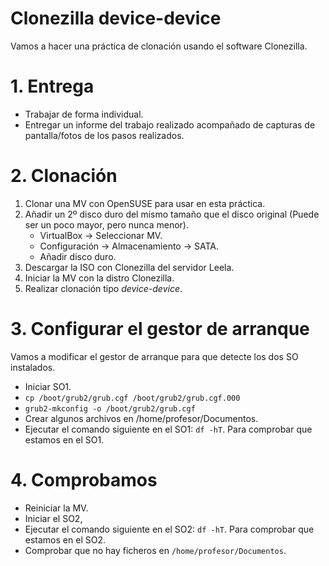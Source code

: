 
# Clonezilla device-device

Vamos a hacer una práctica de clonación usando el software Clonezilla.

# 1. Entrega

* Trabajar de forma individual.
* Entregar un informe del trabajo realizado acompañado de capturas
de pantalla/fotos de los pasos realizados.

# 2. Clonación

1. Clonar una MV con OpenSUSE para usar en esta práctica.
1. Añadir un 2º disco duro del mismo tamaño que el disco original (Puede ser un poco mayor, pero nunca menor).
    * VirtualBox -> Seleccionar MV.
    * Configuración -> Almacenamiento -> SATA.
    * Añadir disco duro.
1. Descargar la ISO con Clonezilla del servidor Leela.
1. Iniciar la MV con la distro Clonezilla.
1. Realizar clonación tipo *device-device*.

# 3. Configurar el gestor de arranque

Vamos a modificar el gestor de arranque para que detecte los dos SO instalados.

* Iniciar SO1.
* `cp /boot/grub2/grub.cgf /boot/grub2/grub.cgf.000`
* `grub2-mkconfig -o /boot/grub2/grub.cgf`
* Crear algunos archivos en /home/profesor/Documentos.
* Ejecutar el comando siguiente en el SO1: `df -hT`. Para comprobar que estamos en el SO1.

# 4. Comprobamos

* Reiniciar la MV.
* Iniciar el SO2,
* Ejecutar el comando siguiente en el SO2: `df -hT`. Para comprobar que estamos en el SO2.
* Comprobar que no hay ficheros en `/home/profesor/Documentos`.
